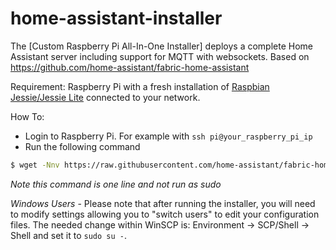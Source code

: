 # home-assistant-installer

The [Custom Raspberry Pi All-In-One Installer] deploys a complete Home Assistant server including support for MQTT with websockets.
Based on https://github.com/home-assistant/fabric-home-assistant

Requirement: Raspberry Pi with a fresh installation of [Raspbian Jessie/Jessie Lite](https://www.raspberrypi.org/downloads/raspbian/) connected to your network.

How To:
*  Login to Raspberry Pi. For example with `ssh pi@your_raspberry_pi_ip`
*  Run the following command

```bash
$ wget -Nnv https://raw.githubusercontent.com/home-assistant/fabric-home-assistant/master/hass_rpi_installer.sh && bash hass_rpi_installer.sh
```
*Note this command is one line and not run as sudo*

*Windows Users* - Please note that after running the installer, you will need to modify settings allowing you to "switch users" to edit your configuration files. The needed change within WinSCP is: Environment -> SCP/Shell -> Shell and set it to `sudo su -`.